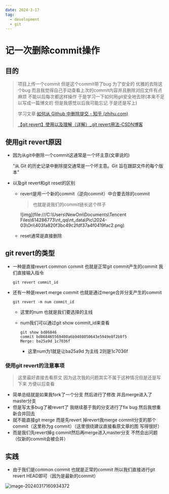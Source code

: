 ```yaml
---
date: 2024-3-17
tag:
  - development
  - git
---
```


# 记一次删除commit操作

## 目的

> 项目上传一个commit 但是这个commit带了bug 为了安全的 优雅的去除这个bug 而且我觉得自己手动查看上次的commit内容并且删除对应文件有点麻烦 不能以后每次都这样操作 于是学习一下如何用git安全地去除(本来不足以写成一篇博文的 但是我感觉以后我可能忘记 于是还是写上)
>
> 学习文章:[如何从 Github 中删除提交 - 知乎 (zhihu.com)](https://zhuanlan.zhihu.com/p/439212074)
>
> [【git revert】使用以及理解（详解）_git revert用法-CSDN博客](https://blog.csdn.net/allanGold/article/details/111372750)

## 使用git revert原因

- 因为从git中删除一个commit这通常是一个坏主意(文章说的) 

  "从 Git 的历史记录中删除提交通常是一个坏主意。Git 旨在跟踪文件的每个版本"

- 以及git revert和git reset的区别 

  - revert是用一个新的commit（逆向commit）中合要去除的commit 

    > 也就是说我们的commit链长这个样子

    ![img](file:///C:\Users\NewOm\Documents\Tencent Files\614286773\nt_qq\nt_data\Pic\2024-03\Ori\403fa820f3bc49c2fdf37a4f0419fac2.png)

  - reset通常是直接删除

## git revert的类型

- 一种是直接revert common commit 也就是正常git commit产生的commit 我们直接输入指令

  ```shell
  git revert commit_id
  ```

- 还有一种是revert merge commit 也就是通过merge合并分支产生的commit

  ```shell
  git revert -m num commit_id
  ```

  - 这里的num 也就是我们要选择的主线 

  - num我们可以通过git show commit_id来查看

    ```shell
    git show bd86846
    commit bd868465569400a6b9408050643e5949e8f2b8f5
    Merge: ba25a9d 1c7036f
    ```

    - 这里num为1就是让ba25a9d 为主线 2则是1c7036f

### 使用git revert的注意事项

> 这里最好直接去看原文 因为这次我的问题其实不属于这种情况但是还是写下来 方便以后查看

- 简单总结就是如果我fork了一个分支 然后进行了修改 并且merge进入了master分支
- 但是写太多bug了被revert了 我继续基于我的分支进行了fix bug 然后我想重新合并回去
- 就不能直接git merge 而是先revert 掉revert我merge commit分支的那个commit（这里称为g commit）（这里很绕建议直接看原文章的图 写得很好）
- 而是我们先revert掉g commit然后再merge进入master分支 不然会出问题（仅新的commit会被合并）

## 实践

- 由于我们是common commit 也就是正常的commit 所以我们直接进行git revert HEAD即可（因为是最新的commit）

![image-20240317160934372](https://awaqwqa.github.io/img/git_study/image-20240317160934372.png)

